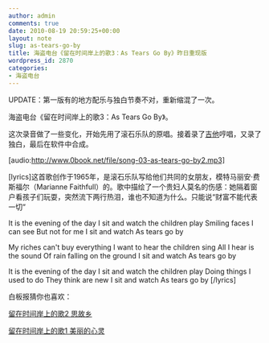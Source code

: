 ```yaml
---
author: admin
comments: true
date: 2010-08-19 20:59:25+00:00
layout: note
slug: as-tears-go-by
title: 海盗电台《留在时间岸上的歌3：As Tears Go By》昨日重现版
wordpress_id: 2870
categories:
- 海盗电台
---
```


UPDATE：第一版有的地方配乐与独白节奏不对，重新缩混了一次。

海盗电台《留在时间岸上的歌3：As Tears Go By》。

这次录音做了一些变化，开始先用了滚石乐队的原唱。接着录了[吉他](http://www.go2hn.com/jitapu/go2hn-2243.html)哼唱，又录了独白，最后在软件中合成。

[audio:http://www.0book.net/file/song-03-as-tears-go-by2.mp3]

[lyrics]这首歌创作于1965年，是滚石乐队写给他们共同的女朋友，模特马丽安·费斯福尔（Marianne Faithfull）的。歌中描绘了一个贵妇人莫名的伤感：她隔着窗户看孩子们玩耍，突然流下两行热泪，谁也不知道为什么。只能说“财富不能代表一切”


It is the evening of the day 
I sit and watch the children play 
Smiling faces I can see 
But not for me 
I sit and watch 
As tears go by 

My riches can't buy everything 
I want to hear the children sing 
All I hear is the sound 
Of rain falling on the ground 
I sit and watch 
As tears go by 

It is the evening of the day 
I sit and watch the children play 
Doing things I used to do 
They think are new 
I sit and watch 
As tears go by [/lyrics]

白板报猜你也喜欢：

[留在时间岸上的歌2 思故乡](http://www.baibanbao.net/2009/12/03/missing-home/)

[留在时间岸上的歌1 美丽的心灵](http://www.baibanbao.net/2009/12/02/song-beautiful-soul/)
